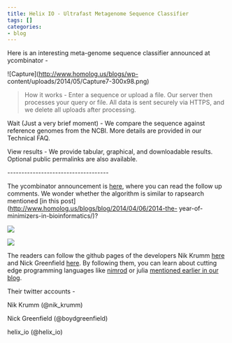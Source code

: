 ```yaml
---
title: Helix IO - Ultrafast Metagenome Sequence Classifier
tags: []
categories:
- blog
---
```

Here is an interesting meta-genome sequence classifier announced at
ycombinator -
<!--more-->

![Capture](http://www.homolog.us/blogs/wp-
content/uploads/2014/05/Capture7-300x98.png)

> How it works - Enter a sequence or upload a file. Our server then processes
your query or file. All data is sent securely via HTTPS, and we delete all
uploads after processing.

Wait (Just a very brief moment) - We compare the sequence against reference
genomes from the NCBI. More details are provided in our Technical FAQ.

View results - We provide tabular, graphical, and downloadable results.
Optional public permalinks are also available.

\------------------------------------

The ycombinator announcement is
[here](https://news.ycombinator.com/item?id=7734044), where you can read the
follow up comments. We wonder whether the algorithm is similar to rapsearch
mentioned [in this post](http://www.homolog.us/blogs/blog/2014/04/06/2014-the-
year-of-minimizers-in-bioinformatics/)?

![](https://avatars3.githubusercontent.com/u/1273758?s=460)

![](https://avatars1.githubusercontent.com/u/535969?s=460)

The readers can follow the github pages of the developers Nik Krumm
[here](https://github.com/nkrumm) and Nick Greenfield
[here](https://github.com/nkrumm). By following them, you can learn about
cutting edge programming languages like [nimrod](http://nimrod-lang.org/) or
julia [mentioned earlier in our
blog](http://www.homolog.us/blogs/blog/2014/01/16/golang/).

Their twitter accounts -

Nik Krumm (@nik_krumm)

Nick Greenfield (@boydgreenfield)

helix_io (@helix_io)

